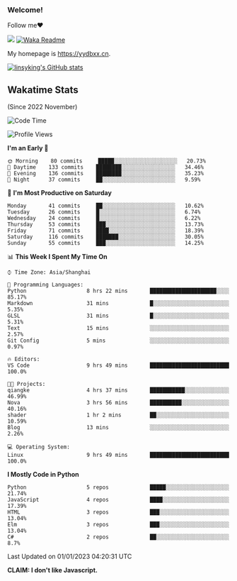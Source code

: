 ### Welcome!

Follow me:heart:

![](https://visitor-badge.glitch.me/badge?page_id=linsyking.linsyking)
[![Waka Readme](https://github.com/linsyking/linsyking/actions/workflows/waka-readme.yml/badge.svg)](https://github.com/linsyking/linsyking/actions/workflows/waka-readme.yml)

My homepage is <https://yydbxx.cn>.

[![linsyking's GitHub stats](https://github-readme-stats.vercel.app/api?username=linsyking&show_icons=true&theme=onedark)](https://github.com/anuraghazra/github-readme-stats)

## Wakatime Stats

(Since 2022 November)

<!--START_SECTION:waka-->
![Code Time](http://img.shields.io/badge/Code%20Time-59%20hrs%2022%20mins-blue)

![Profile Views](http://img.shields.io/badge/Profile%20Views-0-blue)

**I'm an Early 🐤** 

```text
🌞 Morning    80 commits     █████░░░░░░░░░░░░░░░░░░░░   20.73% 
🌆 Daytime    133 commits    ████████░░░░░░░░░░░░░░░░░   34.46% 
🌃 Evening    136 commits    ████████░░░░░░░░░░░░░░░░░   35.23% 
🌙 Night      37 commits     ██░░░░░░░░░░░░░░░░░░░░░░░   9.59%

```
📅 **I'm Most Productive on Saturday** 

```text
Monday       41 commits     ██░░░░░░░░░░░░░░░░░░░░░░░   10.62% 
Tuesday      26 commits     █░░░░░░░░░░░░░░░░░░░░░░░░   6.74% 
Wednesday    24 commits     █░░░░░░░░░░░░░░░░░░░░░░░░   6.22% 
Thursday     53 commits     ███░░░░░░░░░░░░░░░░░░░░░░   13.73% 
Friday       71 commits     ████░░░░░░░░░░░░░░░░░░░░░   18.39% 
Saturday     116 commits    ███████░░░░░░░░░░░░░░░░░░   30.05% 
Sunday       55 commits     ███░░░░░░░░░░░░░░░░░░░░░░   14.25%

```


📊 **This Week I Spent My Time On** 

```text
⌚︎ Time Zone: Asia/Shanghai

💬 Programming Languages: 
Python                   8 hrs 22 mins       █████████████████████░░░░   85.17% 
Markdown                 31 mins             █░░░░░░░░░░░░░░░░░░░░░░░░   5.35% 
GLSL                     31 mins             █░░░░░░░░░░░░░░░░░░░░░░░░   5.31% 
Text                     15 mins             ░░░░░░░░░░░░░░░░░░░░░░░░░   2.57% 
Git Config               5 mins              ░░░░░░░░░░░░░░░░░░░░░░░░░   0.97%

🔥 Editors: 
VS Code                  9 hrs 49 mins       █████████████████████████   100.0%

🐱‍💻 Projects: 
qiangke                  4 hrs 37 mins       ███████████░░░░░░░░░░░░░░   46.99% 
Nova                     3 hrs 56 mins       ██████████░░░░░░░░░░░░░░░   40.16% 
shader                   1 hr 2 mins         ██░░░░░░░░░░░░░░░░░░░░░░░   10.59% 
Blog                     13 mins             ░░░░░░░░░░░░░░░░░░░░░░░░░   2.26%

💻 Operating System: 
Linux                    9 hrs 49 mins       █████████████████████████   100.0%

```

**I Mostly Code in Python** 

```text
Python                   5 repos             █████░░░░░░░░░░░░░░░░░░░░   21.74% 
JavaScript               4 repos             ████░░░░░░░░░░░░░░░░░░░░░   17.39% 
HTML                     3 repos             ███░░░░░░░░░░░░░░░░░░░░░░   13.04% 
Elm                      3 repos             ███░░░░░░░░░░░░░░░░░░░░░░   13.04% 
C#                       2 repos             ██░░░░░░░░░░░░░░░░░░░░░░░   8.7%

```



 Last Updated on 01/01/2023 04:20:31 UTC
<!--END_SECTION:waka-->

**CLAIM: I don't like Javascript.**
